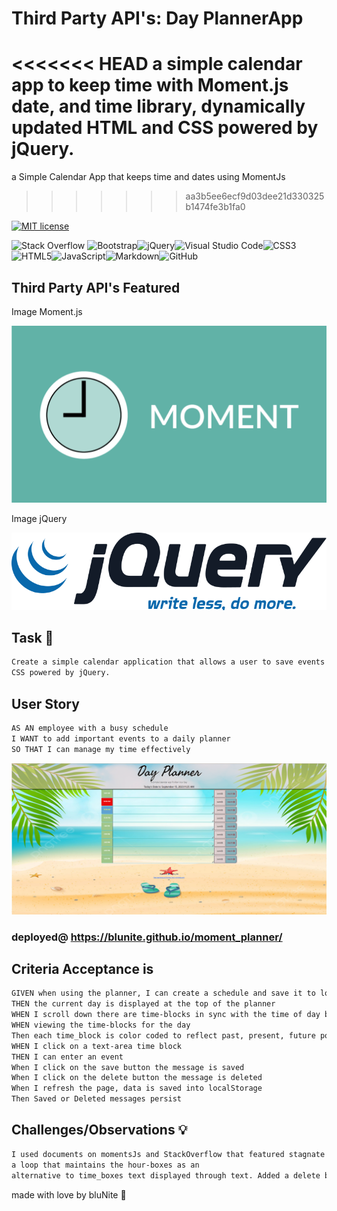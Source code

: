 # Third Party API's: Day PlannerApp

<<<<<<< HEAD
a simple calendar app to keep time with Moment.js date, and time library, dynamically updated HTML and CSS powered by jQuery.
=======
a Simple Calendar App that keeps time and dates using MomentJs
>>>>>>> aa3b5ee6ecf9d03dee21d330325b1474fe3b1fa0

[![MIT license](https://img.shields.io/badge/License-MIT-blue.svg)](https://lbesson.mit-license.org/)

![Stack Overflow](https://img.shields.io/badge/-Stackoverflow-FE7A16?style=for-the-badge&logo=stack-overflow&logoColor=white) ![Bootstrap](https://img.shields.io/badge/bootstrap-%238511FA.svg?style=for-the-badge&logo=bootstrap&logoColor=white)![jQuery](https://img.shields.io/badge/jquery-%230769AD.svg?style=for-the-badge&logo=jquery&logoColor=white)![Visual Studio Code](https://img.shields.io/badge/Visual%20Studio%20Code-0078d7.svg?style=for-the-badge&logo=visual-studio-code&logoColor=white)![CSS3](https://img.shields.io/badge/css3-%231572B6.svg?style=for-the-badge&logo=css3&logoColor=white)![HTML5](https://img.shields.io/badge/html5-%23E34F26.svg?style=for-the-badge&logo=html5&logoColor=white)![JavaScript](https://img.shields.io/badge/javascript-%23323330.svg?style=for-the-badge&logo=javascript&logoColor=%23F7DF1E)![Markdown](https://img.shields.io/badge/markdown-%23000000.svg?style=for-the-badge&logo=markdown&logoColor=white)![GitHub](https://img.shields.io/badge/github-%23121011.svg?style=for-the-badge&logo=github&logoColor=white)

## Third Party API's Featured

Image Moment.js

![image](/moment_js/assets/style/image/jrsh2skvurtyik8kb0e0.webp)

Image jQuery

![image](/moment_js/assets/style/image/786px-JQuery-Logo.svg.png)

## Task :construction:

```md
Create a simple calendar application that allows a user to save events for each hour of the day by modifying starter code. This app will run in the browser and feature dynamically updated HTML
CSS powered by jQuery.
```

## User Story

```md
AS AN employee with a busy schedule
I WANT to add important events to a daily planner
SO THAT I can manage my time effectively
```

![image](/moment_js/assets/style/image/image_4.png)

### deployed@ https://blunite.github.io/moment_planner/

## Criteria Acceptance is

```md
GIVEN when using the planner, I can create a schedule and save it to local storage
THEN the current day is displayed at the top of the planner
WHEN I scroll down there are time-blocks in sync with the time of day between normal business hours
WHEN viewing the time-blocks for the day
Then each time_block is color coded to reflect past, present, future position relative to current time
WHEN I click on a text-area time block
THEN I can enter an event
When I click on the save button the message is saved
When I click on the delete button the message is deleted
When I refresh the page, data is saved into localStorage
Then Saved or Deleted messages persist
```

## Challenges/Observations 💡

```md
I used documents on momentsJs and StackOverflow that featured stagnate time,
a loop that maintains the hour-boxes as an
alternative to time_boxes text displayed through text. Added a delete button.
```

made with love by bluNite 💙
